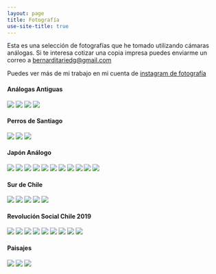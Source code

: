 ```yaml
---
layout: page
title: Fotografía
use-site-title: true
---
```


Esta es una selección de fotografías que he tomado utilizando cámaras análogas. Si te interesa cotizar una copia impresa puedes enviarme un correo a bernarditariedg@gmail.com

Puedes ver más de mi trabajo en mi cuenta de [instagram de fotografía](https://www.instagram.com/suspiro_analogo/)

#### Análogas Antiguas

![](/img/fotografia/1_1.jpg)
![](/img/fotografia/1_2.jpg)
![](/img/fotografia/1_3.jpg)
![](/img/fotografia/1_4.jpg)

#### Perros de Santiago

![](/img/fotografia/4_1.jpg)
![](/img/fotografia/4_2.jpg)
![](/img/fotografia/4_3.jpg)

#### Japón Análogo

![](/img/fotografia/5_1.jpg)
![](/img/fotografia/5_2.jpg)
![](/img/fotografia/5_3.jpg)
![](/img/fotografia/5_4.jpg)
![](/img/fotografia/5_5.jpg)
![](/img/fotografia/5_6.jpg)
![](/img/fotografia/5_7.jpg)
![](/img/fotografia/5_8.jpg)
![](/img/fotografia/5_9.jpg)
![](/img/fotografia/9_1.jpg)
![](/img/fotografia/9_2.jpg)

#### Sur de Chile

![](/img/fotografia/7_1.jpg)
![](/img/fotografia/7_2.jpg)
![](/img/fotografia/7_3.jpg)
![](/img/fotografia/7_4.jpg)
![](/img/fotografia/7_5.jpg)

#### Revolución Social Chile 2019

![](/img/fotografia/8_1.jpg)
![](/img/fotografia/8_2.jpg)
![](/img/fotografia/8_3.jpg)
![](/img/fotografia/8_4.jpg)
![](/img/fotografia/8_5.jpg)
![](/img/fotografia/10_1.jpg)
![](/img/fotografia/10_2.jpg)
![](/img/fotografia/10_3.jpg)
![](/img/fotografia/10_4.jpg)


#### Paisajes

![](/img/fotografia/14_1.jpg)
![](/img/fotografia/14_2.jpg)
![](/img/fotografia/15_2.jpg)
